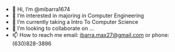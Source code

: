 - 👋 Hi, I’m @mibarra1674
- 👀 I’m interested in majoring in Computer Engineering
- 🌱 I’m currently taking a Intro To Computer Science
- 💞️ I’m looking to collaborate on ...
- 📫 How to reach me email: ibarra.max27@gmail.com or phone: (630)828-3896

<!---
mibarra1674/mibarra1674 is a ✨ special ✨ repository because its `README.md` (this file) appears on your GitHub profile.
You can click the Preview link to take a look at your changes.
--->
